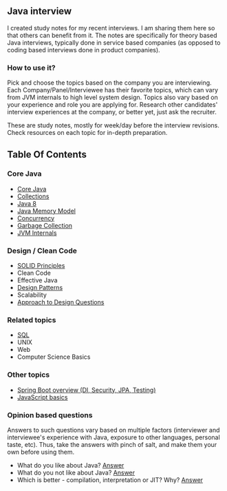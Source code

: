 ## Java interview

I created study notes for my recent interviews. I am sharing them here so that others can benefit from it. 
The notes are specifically for theory based Java interviews, typically done in service based companies 
(as opposed to coding based interviews done in product companies).  

### How to use it?

Pick and choose the topics based on the company you are interviewing. 
Each Company/Panel/Interviewee has their favorite topics, which can vary from JVM internals to high level system design. 
Topics also vary based on your experience and role you are applying for. 
Research other candidates' interview experiences at the company, or better yet, just ask the recruiter.

These are study notes, mostly for week/day before the interview revisions. Check resources on each topic 
for in-depth preparation. 

## Table Of Contents 

### Core Java

- [Core Java](topics/core/core-java.md)
- [Collections](topics/core/collections.md)
- [Java 8](topics/core/java-8.md)
- [Java Memory Model](topics/core/java-memory-model.md)
- [Concurrency](topics/core/concurrency.md)
- [Garbage Collection](topics/core/garbage-collection.md)
- [JVM Internals](topics/core/jvm-internals.md)

### Design / Clean Code

- [SOLID Principles](topics/design/solid.md)
- Clean Code
- Effective Java
- [Design Patterns](topics/design/design-patterns.md)
- Scalability
- [Approach to Design Questions](topics/design/approach.md)

### Related topics

- [SQL](topics/related/sql.md) 
- UNIX 
- Web
- Computer Science Basics

### Other topics 

- [Spring Boot overview (DI, Security, JPA, Testing)](http://deepakvadgama.com/blog/spring-boot-wonders/)
- [JavaScript basics]()

### Opinion based questions

Answers to such questions vary based on multiple factors (interviewer and interviewee's experience with Java, exposure to other languages, personal taste, etc). Thus, take the answers with pinch of salt, and make them your own before using them.

- What do you like about Java? [Answer](topics/opinion/myanswers.md#what-do-you-like-about-java)
- What do you not like about Java? [Answer](topics/opinion/myanswers.md#what-do-you-not-like-about-java)
- Which is better - compilation, interpretation or JIT? Why? [Answer](topics/opinion/myanswers.md#importance-of-compile-time-vs-jit)
